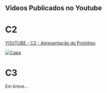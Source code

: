 ## Videos Publicados no Youtube

# C2
[YOUTUBE - C2 - Apresentação do Protótipo](https://www.youtube.com/watch?v=ID_DO_VIDEO)

[![Capa](https://github.com/user-attachments/assets/e837e26e-70d5-4e3c-9690-2e96e8645a9b)](https://www.youtube.com/watch?v=fyyMdhtEV2Y)

# C3

Em breve...
